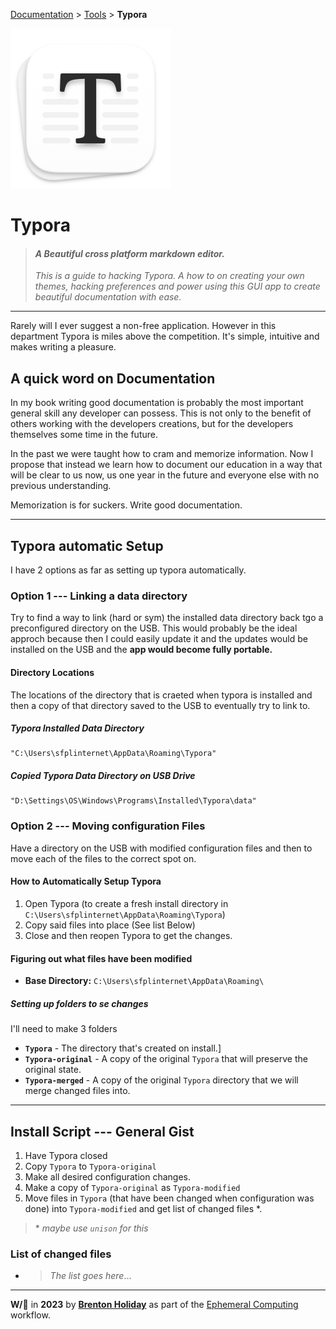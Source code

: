 [Documentation](../../../tree/1st-drafts) > [Tools](./) > **Typora**

![Typora Icon](https://raw.githubusercontent.com/8rents/_/i/typora-icon.png)

# Typora

> #### ***A Beautiful cross platform markdown editor.***
>
> *This is a guide to hacking Typora. A how to on creating your own themes, hacking preferences and power using this GUI app to create beautiful documentation with ease.*

---

Rarely will I ever suggest a non-free application. However in this department Typora is miles above the competition. It's simple, intuitive and makes writing a pleasure.

## A quick word on Documentation

In my book writing good documentation is probably the most important general skill any developer can possess. This is not only to the benefit of others working with the developers creations, but for the developers themselves some time in the future.

In the past we were taught how to cram and memorize information. Now I propose that instead we learn how to document our education in a way that will be clear to us now, us one year in the future and everyone else with no previous understanding.

Memorization is for suckers. Write good documentation.

---

## Typora automatic Setup

I have 2 options as far as setting up typora automatically. 

### Option 1 --- Linking a data directory

Try  to find a way to link (hard or sym) the installed data directory back tgo a preconfigured directory on the USB. This would probably be the ideal approch because then I could easily update it and the updates would be installed on the USB and the **app would become fully portable.**

#### Directory Locations

The locations of the directory that is craeted when typora is installed and then a copy of that directory saved to the USB to eventually try to link to. 

##### Typora Installed Data Directory

```
"C:\Users\sfplinternet\AppData\Roaming\Typora"
```

##### Copied Typora Data Directory on USB Drive

```
"D:\Settings\OS\Windows\Programs\Installed\Typora\data"
```

### Option 2 --- Moving configuration Files

Have a directory on the USB with modified configuration files and then to move each of the files to the correct spot on. 

#### How to Automatically Setup Typora

1. Open Typora (to create a fresh install directory in `C:\Users\sfplinternet\AppData\Roaming\Typora`)
2. Copy said files into place (See list Below)
3. Close and then reopen Typora to get the changes.

#### Figuring out what files have been modified

- **Base Directory:** `C:\Users\sfplinternet\AppData\Roaming\`

##### Setting up folders to se changes

I'll need to make 3 folders

- **`Typora`** - The directory that's created on install.]
- **`Typora-original`** - A copy of the original  `Typora` that will preserve the original state.
- **`Typora-merged`** - A copy of the original `Typora` directory that we will merge changed files into.

---

## Install Script  --- General Gist

1. Have Typora closed
2. Copy `Typora` to `Typora-original`
3. Make all desired configuration changes. 
4. Make a copy of `Typora-original` as `Typora-modified`
5. Move files in `Typora` (that have been changed when configuration was done) into `Typora-modified` and get list of changed files \*.

> \* *maybe use `unison` for this*

### List of changed files

- > *The list goes here*...

---

__W/🤍__ in __2023__ by __[Brenton Holiday](https://allmylinks.com/8rents)__ as part of the [Ephemeral Computing](https://github.com/8rents/ephemeral-computing) workflow.